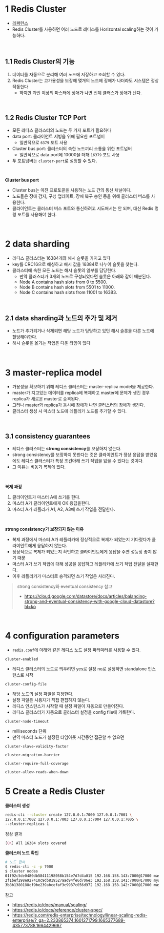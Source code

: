 # 1 Redis Cluster

- [레퍼런스](https://redis.io/docs/management/scaling/)
- Redis Cluster를 사용하면 여러 노드로 레디스를 Horizontal scaling하는 것이 가능하다.

<br>

## 1.1 Redis Cluster의 기능

1. 데이터를 자동으로 분리해 여러 노드에 저장하고 조회할 수 있다.
2. Redis Cluster는 고가용성을 보장해 몇개의 노드에 장애가 나더라도 시스템은 정상 작동한다
	- 하지만 과반 이상의 마스터에 장애가 나면 전체 클러스가 장애가 난다.

<br>

## 1.2 Redis Cluster TCP Port

- 모든 레디스 클러스터의 노드는 두 가지 포트가 필요하다
- data port: 클라이언트 서빙을 위해 필요한 포트넘버
	- 일반적으로 `6379` 포트 사용
- Cluster bus port: 클러스터의 속한 노드끼리 소통을 위한 포트넘버
	- 일반적으로 data port에 10000을 더해 `16379` 포트 사용
- 두 포트넘버는 `cluster-port`로 설정할 수 있다. 

<br>

**Cluster bus port**

- Cluster bus는 이진 프로토콜을 사용하는 노드 간의 통신 채널이다.
- 노드들은 장애 감지, 구성 업데이트, 장애 복구 승인 등을 위해 클러스터 버스를 사용한다.
- 클라이언트는 클러스터 버스 포트와 통신하려고 시도해서는 안 되며, 대신 Redis 명령 포트를 사용해야 한다.

<br>

# 2 data sharding

- 레디스 클러스터는 16384개의 해시 슬롯을 가지고 있다
- key를 CRC16으로 해싱하고 해시 값을 16384로 나누어 슬롯을 찾는다.
- 클러스터에 속한 모든 노드는 해시 슬롯의 일부를 담당한다.
	- 만약 클러스터가 3개의 노드로 구성되었다면 슬롯은 아래와 같이 배분된다.
	- Node A contains hash slots from 0 to 5500.
	- Node B contains hash slots from 5501 to 11000.
	- Node C contains hash slots from 11001 to 16383.

<br>

## 2.1 data sharding과 노드의 추가 및 제거

- 노드가 추가되거나 삭제되면 해당 노드가 담당하고 있던 해시 슬롯을 다른 노드에 할당해야한다.
- 해시 슬롯을 옮기는 작업은 다운 타임이 없다

<br>

# 3 master-replica model

- 가용성을 확보하기 위해 레디스 클러스터는 master-replica model을 제공한다.
- master가 지고있는 데이터를 replica에 복제하고 master에 문제가 생긴 경우 replica가 새로운 master로 승격된다.
- 그러나 master와 replica가 동시에 장애가 나면 클러스터의 장애가 생긴다.
- 클러스터 생성 시 마스터 노드에 레플리카 노드를 추가할 수 있다.

<br>

## 3.1 consistency guarantees

- 레디스 클러스터는 **strong consistency**를 보장하지 않는다.
- strong consistency를 보장하지 못한다는 것은 클라이언트가 정상 응답을 받았음에도 레디스 클러스터가 특정 조건아래 쓰기 작업을 잃을 수 있다는 것이다.
- 그 이유는 비동기 복제에 있다.

<br>

**복제 과정**

1. 클라이언트가 마스터 A에 쓰기를 한다.
2. 마스터 A가 클라이언트에게 OK 응답을한다.
3. 마스터 A가 레플리카 A1, A2, A3에 쓰기 작업을 전달한다.

<br>

**strong consistency가 보장되지 않는 이유**

- 복제 과정에서 마스터 A가 레플리카에 정상적으로 복제가 되었는지 기다렸다가 클라이언트에게 응답하지 않는다.
- 정상적으로 복제가 되었는지 확인하고 클라이언트에게 응답을 주면 성능상 좋지 않기 때문
- 마스터 A가 쓰기 작업에 대해 성공을 응답하고 레플리카에 쓰기 작업 전달을 실패한다. 
- 이후 레플리카가 마스터로 승격되면 쓰기 작업은 사라진다.



> strong consistency와 eventual consistency 참고
>
> - https://cloud.google.com/datastore/docs/articles/balancing-strong-and-eventual-consistency-with-google-cloud-datastore?hl=ko


<br>

# 4 configuration parameters

- `redis.conf`에 아래와 같은 레디스 노드 설정 파라미터를 사용할 수 있다.



`cluster-enabled`

- 레디스 클러스터의 노드로 띄우려면 yes로 설정 no로 설정하면 standalone 인스턴스로 시작

`cluster-config-file`

- 해당 노드의 설정 파일을 지정한다.
- 설정 파일은 사용자가 직접 편집하지 않는다.
- 레디스 인스턴스가 시작할 때 설정 파일이 자동으로 만들어진다.
- 레디스 클러스터가 자동으로 클러스터 설정을 config file에 기록한다.

`cluster-node-timeout`

- milliseconds 단위
- 만약 마스터 노드가 설정된 타임아웃 시간동안 접근할 수 없으면 

`cluster-slave-validity-factor`

`cluster-migration-barrier`

`cluster-require-full-coverage`

`cluster-allow-reads-when-down`



# 5 Create a Redis Cluster



**클러스터 생성**

```bash
redis-cli --cluster create 127.0.0.1:7000 127.0.0.1:7001 \
127.0.0.1:7002 127.0.0.1:7003 127.0.0.1:7004 127.0.0.1:7005 \
--cluster-replicas 1
```

정상 결과

```css
[OK] All 16384 slots covered
```



**클러스터 노드 확인**

```bash
# 노드 접속
$ redis-cli -c -p 7000 
$ cluster nodes
01f92c5de0480db58411198058b154e7d7d4a015 192.168.158.143:7000@17000 master - 0 1665390986736 3 connected 10923-16383
2f1bef298e927410c9db819527aad94fe6d706e3 192.168.158.141:7000@17000 myself,master - 0 1665390985000 1 connected 0-5460
3b8b1380188cf9be239abcefaf3c9937c056d972 192.168.158.142:7000@17000 master - 0 1665390986535 2 connected 5461-10922
```



참고

- https://redis.io/docs/manual/scaling/
- https://redis.io/docs/reference/cluster-spec/
- https://redis.com/redis-enterprise/technology/linear-scaling-redis-enterprise/?_ga=2.233865374.1601271799.1665377689-435773788.1664429697